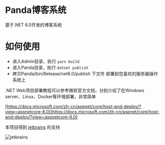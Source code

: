 # Panda博客系统

基于.NET 6.0开发的博客系统

# 如何使用

- 进入Admin目录，执行 `yarn build`
- 进入Panda目录，执行 `dotnet publish`
- 拷贝Panda/bin/Release/net6.0/publish 下文件 部署到您喜欢的服务器操作系统上

.NET Web项目部署教程可以参考微软官方文档，分别介绍了在Windows server、Linux、Docker等环境部署，非常简单

[https://docs.microsoft.com/zh-cn/aspnet/core/host-and-deploy/?view=aspnetcore-6.0](https://docs.microsoft.com/zh-cn/aspnet/core/host-and-deploy/?view=aspnetcore-6.0)



本项目得到  [jetbrains](https://jb.gg/OpenSourceSupport) 的支持

![jetbrains](https://resources.jetbrains.com/storage/products/company/brand/logos/jb_beam.svg)
